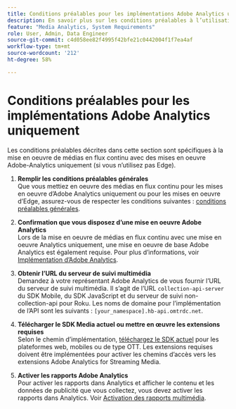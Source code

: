 ```yaml
---
title: Conditions préalables pour les implémentations Adobe Analytics uniquement
description: En savoir plus sur les conditions préalables à l’utilisation des médias en flux continu avec les mises en oeuvre d’Adobe Analytics uniquement
feature: "Media Analytics, System Requirements"
role: User, Admin, Data Engineer
source-git-commit: c4d058ee82f4995f42bfe21c0442004f1f7ea4af
workflow-type: tm+mt
source-wordcount: '212'
ht-degree: 58%

---
```


# Conditions préalables pour les implémentations Adobe Analytics uniquement

Les conditions préalables décrites dans cette section sont spécifiques à la mise en oeuvre de médias en flux continu avec des mises en oeuvre Adobe-Analytics uniquement (si vous n’utilisez pas Edge).

1. **Remplir les conditions préalables générales**<br>
Que vous mettiez en oeuvre des médias en flux continu pour les mises en oeuvre d’Adobe Analytics uniquement ou pour les mises en oeuvre d’Edge, assurez-vous de respecter les conditions suivantes : [conditions préalables générales](/help/getting-started/prereqs.md).

1. **Confirmation que vous disposez d’une mise en oeuvre Adobe Analytics**<br>
Lors de la mise en oeuvre de médias en flux continu avec une mise en oeuvre Analytics uniquement, une mise en oeuvre de base Adobe Analytics est également requise. Pour plus d’informations, voir [Implémentation d’Adobe Analytics](https://experienceleague.adobe.com/docs/analytics/implementation/home.html?lang=fr).

1. **Obtenir l’URL du serveur de suivi multimédia**<br>
Demandez à votre représentant Adobe Analytics de vous fournir l’URL du serveur de suivi multimédia. Il s’agit de l’URL `collection-api-server` du SDK Mobile, du SDK JavaScript et du serveur de suivi non-collection-api pour Roku. Les noms de domaine pour l’implémentation de l’API sont les suivants : `[your_namespace].hb-api.omtrdc.net`.

1. **Télécharger le SDK Media actuel ou mettre en œuvre les extensions requises**<br>
Selon le chemin d’implémentation, [téléchargez le SDK actuel](/help/getting-started/download-sdks.md) pour les plateformes web, mobiles ou de type OTT. Les extensions requises doivent être implémentées pour activer les chemins d’accès vers les extensions Adobe Analytics for Streaming Media.

1. **Activer les rapports Adobe Analytics**<br>
Pour activer les rapports dans Analytics et afficher le contenu et les données de publicité que vous collectez, vous devez activer les rapports dans Analytics. Voir [Activation des rapports multimédia](/help/reporting/media-reports-enable.md).

